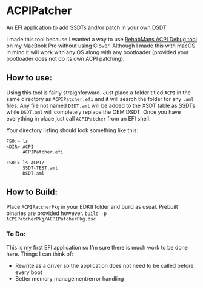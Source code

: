 # ACPIPatcher
An EFI application to add SSDTs and/or patch in your own DSDT

I made this tool because I wanted a way to use [RehabMans ACPI Debug tool](https://github.com/RehabMan/OS-X-ACPI-Debug) on my MacBook Pro without using Clover.  Although I made this with macOS in mind it will work with any OS along with any bootloader (provided your bootloader does not do its own ACPI patching).

## How to use:
Using this tool is fairly straighforward. Just place a folder titled `ACPI` in the same directory as `ACPIPatcher.efi` and it will search the folder for any `.aml` files.  Any file not named `DSDT.aml` will be added to the XSDT table as SSDTs while `DSDT.aml` will completely replace the OEM DSDT. Once you have everything in place just call `ACPIPatcher` from an EFI shell.

Your directory listing should look something like this:
```
FS0:> ls
<DIR> ACPI
      ACPIPatcher.efi

FS0:> ls ACPI/
      SSDT-TEST.aml
      DSDT.aml
```

## How to Build:
Place `ACPIPatcherPkg` in your EDKII folder and build as usual. Prebuilt binaries are provided however. 
`build -p ACPIPatcherPkg/ACPIPatcherPkg.dsc`

### To Do:
This is my first EFI application so I'm sure there is much work to be done here.  Things I can think of:

* Rewrite as a driver so the application does not need to be called before every boot
* Better memory management/error handling
